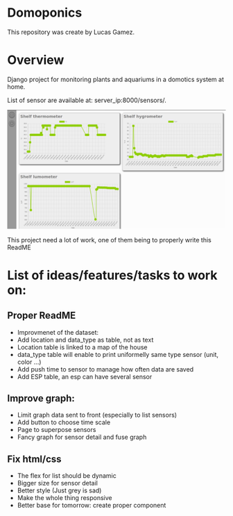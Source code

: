 # Domoponics
This repository was create by Lucas Gamez.

# Overview
Django project for monitoring plants and aquariums in a domotics system at home.

List of sensor are available at: server_ip:8000/sensors/.

![Current front page listing all sensors](overview.png)

This project need a lot of work, one of them being to properly write this ReadME



 # List of ideas/features/tasks to work on:

## Proper ReadME
* Improvmenet of the dataset:
* Add location and data_type as table, not as text
* Location table is linked to a map of the house
* data_type table will enable to print uniformelly same type sensor (unit, color ...)
* Add push time to sensor to manage how often data are saved
* Add ESP table, an esp can have several sensor
## Improve graph:
* Limit graph data sent to front (especially to list sensors)
* Add button to choose time scale
* Page to superpose sensors
* Fancy graph for sensor detail and fuse graph
## Fix html/css
* The flex for list should be dynamic
* Bigger size for sensor detail
* Better style (Just grey is sad)
* Make the whole thing responsive
* Better base for tomorrow: create proper component

